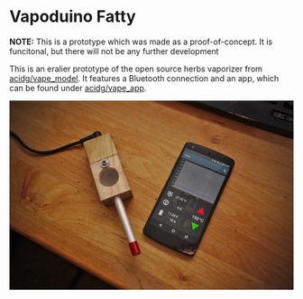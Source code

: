 # Vapoduino Fatty

**NOTE:** This is a prototype which was made as a proof-of-concept. It is funcitonal, but there will not be any further development

This is an eralier prototype of the open source herbs vaporizer from [acidg/vape_model](https://github.com/acidg/vape_model).
It features a Bluetooth connection and an app, which can be found under [acidg/vape_app](https://github.com/acidg/vape_app).

![Vapoduino Fatty](fatty.jpg)
